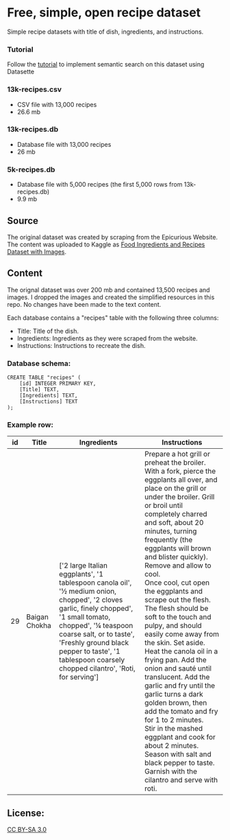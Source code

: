 # Free, simple, open recipe dataset
Simple recipe datasets with title of dish, ingredients, and instructions.

### Tutorial
Follow the [tutorial](tutorial.md) to implement semantic search on this dataset using Datasette

### 13k-recipes.csv
- CSV file with 13,000 recipes
- 26.6 mb

### 13k-recipes.db
- Database file with 13,000 recipes
- 26 mb

### 5k-recipes.db
- Database file with 5,000 recipes (the first 5,000 rows from 13k-recipes.db)
- 9.9 mb

## Source
The original dataset was created by scraping from the Epicurious Website. The content was uploaded to Kaggle as [Food Ingredients and Recipes Dataset with Images](https://www.kaggle.com/datasets/pes12017000148/food-ingredients-and-recipe-dataset-with-images). 


## Content
The orignal dataset was over 200 mb and contained 13,500 recipes and images. I dropped the images and created the simplified resources in this repo. No changes have been made to the text content.

Each database contains a "recipes" table with the following three columns:
- Title: Title of the dish.
- Ingredients: Ingredients as they were scraped from the website.
- Instructions: Instructions to recreate the dish.

### Database schema:
```
CREATE TABLE "recipes" (
    [id] INTEGER PRIMARY KEY,
    [Title] TEXT,
    [Ingredients] TEXT,
    [Instructions] TEXT
);
```

### Example row:
| id | Title | Ingredients | Instructions |
| --- | --- | --- | --- |
| 29 | Baigan Chokha | ['2 large Italian eggplants', '1 tablespoon canola oil', '½ medium onion, chopped', '2 cloves garlic, finely chopped', '1 small tomato, chopped', '¼ teaspoon coarse salt, or to taste', 'Freshly ground black pepper to taste', '1 tablespoon coarsely chopped cilantro', 'Roti, for serving'] | Prepare a hot grill or preheat the broiler.<br>With a fork, pierce the eggplants all over, and place on the grill or under the broiler. Grill or broil until completely charred and soft, about 20 minutes, turning frequently (the eggplants will brown and blister quickly). Remove and allow to cool. <br>Once cool, cut open the eggplants and scrape out the flesh. The flesh should be soft to the touch and pulpy, and should easily come away from the skin. Set aside. <br>Heat the canola oil in a frying pan. Add the onion and sauté until translucent. Add the garlic and fry until the garlic turns a dark golden brown, then add the tomato and fry for 1 to 2 minutes.<br>Stir in the mashed eggplant and cook for about 2 minutes. Season with salt and black pepper to taste.<br>Garnish with the cilantro and serve with roti. |

## License:
[CC BY-SA 3.0](https://creativecommons.org/licenses/by-sa/3.0/)